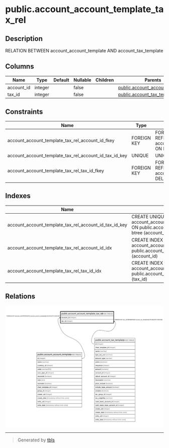 # public.account_account_template_tax_rel

## Description

RELATION BETWEEN account_account_template AND account_tax_template

## Columns

| Name | Type | Default | Nullable | Children | Parents | Comment |
| ---- | ---- | ------- | -------- | -------- | ------- | ------- |
| account_id | integer |  | false |  | [public.account_account_template](public.account_account_template.md) |  |
| tax_id | integer |  | false |  | [public.account_tax_template](public.account_tax_template.md) |  |

## Constraints

| Name | Type | Definition |
| ---- | ---- | ---------- |
| account_account_template_tax_rel_account_id_fkey | FOREIGN KEY | FOREIGN KEY (account_id) REFERENCES account_account_template(id) ON DELETE CASCADE |
| account_account_template_tax_rel_account_id_tax_id_key | UNIQUE | UNIQUE (account_id, tax_id) |
| account_account_template_tax_rel_tax_id_fkey | FOREIGN KEY | FOREIGN KEY (tax_id) REFERENCES account_tax_template(id) ON DELETE CASCADE |

## Indexes

| Name | Definition |
| ---- | ---------- |
| account_account_template_tax_rel_account_id_tax_id_key | CREATE UNIQUE INDEX account_account_template_tax_rel_account_id_tax_id_key ON public.account_account_template_tax_rel USING btree (account_id, tax_id) |
| account_account_template_tax_rel_account_id_idx | CREATE INDEX account_account_template_tax_rel_account_id_idx ON public.account_account_template_tax_rel USING btree (account_id) |
| account_account_template_tax_rel_tax_id_idx | CREATE INDEX account_account_template_tax_rel_tax_id_idx ON public.account_account_template_tax_rel USING btree (tax_id) |

## Relations

![er](public.account_account_template_tax_rel.svg)

---

> Generated by [tbls](https://github.com/k1LoW/tbls)
